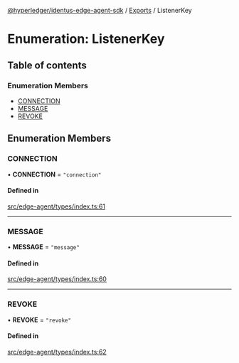 [@hyperledger/identus-edge-agent-sdk](../README.md) / [Exports](../modules.md) / ListenerKey

# Enumeration: ListenerKey

## Table of contents

### Enumeration Members

- [CONNECTION](ListenerKey.md#connection)
- [MESSAGE](ListenerKey.md#message)
- [REVOKE](ListenerKey.md#revoke)

## Enumeration Members

### CONNECTION

• **CONNECTION** = ``"connection"``

#### Defined in

[src/edge-agent/types/index.ts:61](https://github.com/hyperledger/identus-edge-agent-sdk-ts/blob/8455e548651bea11f474591a89d22007cfe2962c/src/edge-agent/types/index.ts#L61)

___

### MESSAGE

• **MESSAGE** = ``"message"``

#### Defined in

[src/edge-agent/types/index.ts:60](https://github.com/hyperledger/identus-edge-agent-sdk-ts/blob/8455e548651bea11f474591a89d22007cfe2962c/src/edge-agent/types/index.ts#L60)

___

### REVOKE

• **REVOKE** = ``"revoke"``

#### Defined in

[src/edge-agent/types/index.ts:62](https://github.com/hyperledger/identus-edge-agent-sdk-ts/blob/8455e548651bea11f474591a89d22007cfe2962c/src/edge-agent/types/index.ts#L62)
